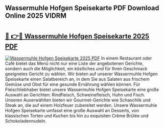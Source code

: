 ## Wassermuhle Hofgen Speisekarte PDF Download Online 2025 VIDRM

# <h2><a href="http://gcbkm1d.nevu.top/?p=Wassermuhle+Hofgen+Speisekarte">🔗 👉🔴 Wassermuhle Hofgen Speisekarte 2025 PDF</a></h2>

[![Wassermuhle Hofgen Speisekarte 2025 PDF](https://i.imgur.com/dBaPXMq.png)](http://gcbkm1d.nevu.top/?p=Wassermuhle+Hofgen+Speisekarte)
In einem Restaurant oder Café bietet das Menü nicht nur eine Liste der angebotenen Gerichte, sondern auch die Möglichkeit, ein köstliches und für Ihren Geschmack geeignetes Gericht zu wählen. Wir bieten auf unserer Wassermuhle Hofgen Speisekarte einen Salatbereich an, in dem Sie aus Salaten aus frischem Gemüse und Obst für eine gesunde Ernährung wählen können. Für Fleischliebhaber bietet unsere Wassermuhle Hofgen Speisekarte eine große Auswahl an Gerichten: Rindfleisch, Schweinefleisch, Huhn und Fisch. Unseren Auserwählten bieten wir Gourmet-Gerichte wie Schaschlik und Steak an, die auf einem Holzfeuer zubereitet werden. Unsere Wassermuhle Hofgen Speisekarte umfasst eine große Auswahl an Desserts, von klassischen Torten und Kuchen bis hin zu exquisiten Crème Brûlée und Schokoladennudeln.
